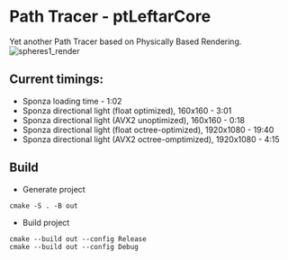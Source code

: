 # Path Tracer - ptLeftarCore
Yet another Path Tracer based on Physically Based Rendering.
![spheres1_render](scenes/spheres1/render.png)

## Current timings:
- Sponza loading time - 1:02
- Sponza directional light (float optimized), 160x160 - 3:01
- Sponza directional light (AVX2 unoptimized), 160x160 - 0:18
- Sponza directional light (float octree-optimized), 1920x1080 - 19:40
- Sponza directional light (AVX2 octree-omptimized), 1920x1080 - 4:15

## Build
- Generate project
```
cmake -S . -B out
```
- Build project
```
cmake --build out --config Release
cmake --build out --config Debug
```
